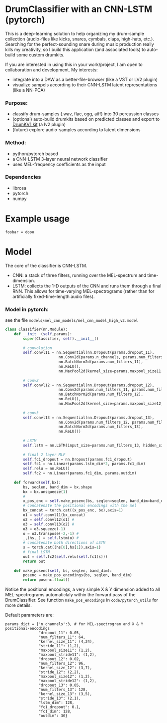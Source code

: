 # DrumClassifier with an CNN-LSTM (pytorch)

This is a deep-learning solution to help organizing my drum-sample collection (audio-files like kicks, snares, cymbals, claps, high-hats, etc.). Searching for the perfect-sounding snare during music production really kills my creativity, so I build this application (and associated tools) to auto-build some custom drumkits.

If you are interested in using this in your work/project, I am open to collaboration and development. My interests:
 - integrate into a DAW as a better-file-browser (like a VST or LV2 plugin)
 - visualize sampels according to their CNN-LSTM latent representations (like a NN-PCA)

### Purpose:
- classify drum-samples (.wav, flac, ogg, aiff) into 30 percussion classes
- (optional) auto-build drumkits based on predicted classes and export to [DrumKV1 kit](https://drumkv1.sourceforge.io/) (a lv2 plugin)
- (future) explore audio-samples according to latent dimensions

### Method:
- python/pytorch based
- a CNN-LSTM 3-layer neural network classifier
- uses MEL-frequency coefficients as the input

### Dependencies
- librosa
- pytorch
- numpy

# Example usage
```foobar = dooo```


# Model

The core of the classifier is CNN-LSTM.
- CNN: a stack of three filters, running over the MEL-spectrum and time-dimension. 
- LSTM: collects the 1-D outputs of the CNN and runs them through a final RNN. This allows for time-varying MEL-spectrograms (rather than for artificially fixed-time-length audio files).

### Model in pytorch:
see the file `models/mel_cnn_models/mel_cnn_model_high_v2.model`

```python
class Classifier(nn.Module):   
    def __init__(self,params):
        super(Classifier, self).__init__()
        
        # convolution
        self.convl11 = nn.Sequential(nn.Dropout(params.dropout_11),
                        nn.Conv2d(params.n_channels, params.num_filters_11, kernel_size=params.kernel_size_11, stride=params.stride_11),
                        nn.BatchNorm2d(params.num_filters_11),
                        nn.ReLU(),
                        nn.MaxPool2d(kernel_size=params.maxpool_size11, stride=params.maxpool_stride11))
        
        # conv2
        self.convl12 = nn.Sequential(nn.Dropout(params.dropout_12),
                        nn.Conv2d(params.num_filters_11, params.num_filters_12, kernel_size=params.kernel_size_12, stride=params.stride_12),
                        nn.BatchNorm2d(params.num_filters_12),
                        nn.ReLU(),
                        nn.MaxPool2d(kernel_size=params.maxpool_size12, stride=params.maxpool_stride12))
        
        # conv3
        self.convl13 = nn.Sequential(nn.Dropout(params.dropout_13),
                        nn.Conv2d(params.num_filters_12, params.num_filters_13, kernel_size=params.kernel_size_13, stride=params.stride_13),
                        nn.BatchNorm2d(params.num_filters_13),
                        nn.ReLU())
        
        # LSTM
        self.lstm = nn.LSTM(input_size=params.num_filters_13, hidden_size=params.lstm_dim,batch_first=True, bidirectional = True)
        
        # final 2 layer MLP
        self.fc1_dropout = nn.Dropout(params.fc1_dropout)
        self.fc1 = nn.Linear(params.lstm_dim*2, params.fc1_dim)
        self.relu = nn.ReLU()
        self.fc2 = nn.Linear(params.fc1_dim, params.outdim)
        
    def forward(self,bx):
        bs, seqlen, band_dim = bx.shape
        bx = bx.unsqueeze(1)
        # 
        x_pos_enc = self.make_posenc(bs, seqlen=seqlen, band_dim=band_dim)
        # concatenate the positional encodings with the mel
        bx_concat = torch.cat((x_pos_enc, bx),axis=1)
        o1 = self.convl11(bx_concat)
        o2 = self.convl12(o1) # 
        o3 = self.convl13(o2) # 
        o3 = o3.squeeze(-1)
        o = o3.transpose(-2,-1) # 
        _,(hs,_) = self.lstm(o) # 
        # concatenate both directions of LSTM
        s = torch.cat((hs[0],hs[1]),axis=1)
        # final LSTM
        out = self.fc2(self.relu(self.fc1(s)))
        return out
    
    def make_posenc(self, bs, seqlen, band_dim):
        posenc = make_pos_encodings(bs, seqlen, band_dim)
        return posenc.float()
```

Notice the positional encodings, a very simple X & Y dimension added to all MEL-spectrograms automaticlaly within the forward pass of the DrumClassifier. See function `make_pos_encodings` in `code/pytorch_utils` for more details.

Default parameters are:

```
params_dict = {'n_channels':3, # for MEL-spectrogram and X & Y positional-encodings
               "dropout_11": 0.05,
               "num_filters_11": 64,
               "kernel_size_11": (4,24),
               "stride_11": (1,2),
               "maxpool_size11": (1,2),
               "maxpool_stride11": (1,2),
               "dropout_12": 0.02,
               "num_filters_12": 96,
               "kernel_size_12": (3,7),
               "stride_12": (2,2),
               "maxpool_size12": (1,2),
               "maxpool_stride12": (1,2),
               "dropout_13": 0.05,
               "num_filters_13": 128,
               "kernel_size_13": (3,5),
               "stride_13": (2,1),
               "lstm_dim": 128,
               "fc1_dropout": 0.1,
               "fc1_dim": 128,
               "outdim": 30}
```


